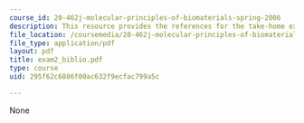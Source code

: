 ```yaml
---
course_id: 20-462j-molecular-principles-of-biomaterials-spring-2006
description: This resource provides the references for the take-home exam 2 paper.
file_location: /coursemedia/20-462j-molecular-principles-of-biomaterials-spring-2006/295f62c6886f00ac632f9ecfac799a5c_exam2_biblio.pdf
file_type: application/pdf
layout: pdf
title: exam2_biblio.pdf
type: course
uid: 295f62c6886f00ac632f9ecfac799a5c

---
```

None